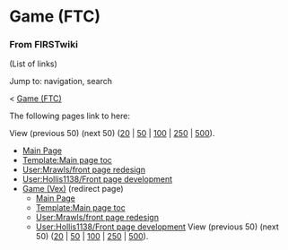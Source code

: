# Game (FTC)

### From FIRSTwiki

(List of links)

Jump to: navigation, search

&lt; [Game (FTC)](/index.php?title=Game_%28FTC%29&redirect=no "Game \(FTC\)" )  

The following pages link to here:

View (previous 50) (next 50)
([20](/index.php?title=Special:Whatlinkshere/Game_%28FTC%29&limit=20&from=0
"Special:Whatlinkshere/Game \(FTC\)" ) |
[50](/index.php?title=Special:Whatlinkshere/Game_%28FTC%29&limit=50&from=0
"Special:Whatlinkshere/Game \(FTC\)" ) |
[100](/index.php?title=Special:Whatlinkshere/Game_%28FTC%29&limit=100&from=0
"Special:Whatlinkshere/Game \(FTC\)" ) |
[250](/index.php?title=Special:Whatlinkshere/Game_%28FTC%29&limit=250&from=0
"Special:Whatlinkshere/Game \(FTC\)" ) |
[500](/index.php?title=Special:Whatlinkshere/Game_%28FTC%29&limit=500&from=0
"Special:Whatlinkshere/Game \(FTC\)" )).

  * [Main Page](Main_Page "Main Page" )
  * [Template:Main page toc](Template:Main_page_toc "Template:Main page toc" )
  * [User:Mrawls/front page redesign](User:Mrawls/front_page_redesign "User:Mrawls/front page redesign" )
  * [User:Hollis1138/Front page development](User:Hollis1138/Front_page_development "User:Hollis1138/Front page development" )
  * [Game (Vex)](/index.php?title=Game_%28Vex%29&redirect=no "Game \(Vex\)" ) (redirect page) 
    * [Main Page](Main_Page "Main Page" )
    * [Template:Main page toc](Template:Main_page_toc "Template:Main page toc" )
    * [User:Mrawls/front page redesign](User:Mrawls/front_page_redesign "User:Mrawls/front page redesign" )
    * [User:Hollis1138/Front page development](User:Hollis1138/Front_page_development "User:Hollis1138/Front page development" )
View (previous 50) (next 50)
([20](/index.php?title=Special:Whatlinkshere/Game_%28FTC%29&limit=20&from=0
"Special:Whatlinkshere/Game \(FTC\)" ) |
[50](/index.php?title=Special:Whatlinkshere/Game_%28FTC%29&limit=50&from=0
"Special:Whatlinkshere/Game \(FTC\)" ) |
[100](/index.php?title=Special:Whatlinkshere/Game_%28FTC%29&limit=100&from=0
"Special:Whatlinkshere/Game \(FTC\)" ) |
[250](/index.php?title=Special:Whatlinkshere/Game_%28FTC%29&limit=250&from=0
"Special:Whatlinkshere/Game \(FTC\)" ) |
[500](/index.php?title=Special:Whatlinkshere/Game_%28FTC%29&limit=500&from=0
"Special:Whatlinkshere/Game \(FTC\)" )).

